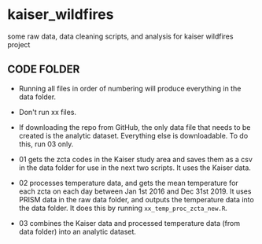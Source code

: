# kaiser_wildfires
 some raw data, data cleaning scripts, and analysis for kaiser wildfires project

## CODE FOLDER

- Running all files in order of numbering will produce everything in the data folder.
- Don't run xx files.
- If downloading the repo from GitHub, the only data file that needs to be created is the analytic dataset. Everything else is downloadable. To do this, run 03 only.

- 01 gets the zcta codes in the Kaiser study area and saves them as a csv in the data folder for use in the next two scripts. It uses the Kaiser data. 
- 02 processes temperature data, and gets the mean temperature for each zcta on each day between Jan 1st 2016 and Dec 31st 2019. It uses PRISM data in the raw data folder, and outputs the temperature data into the data folder. It does this by running `xx_temp_proc_zcta_new.R`.
- 03 combines the Kaiser data and processed temperature data (from data folder) into an analytic dataset. 


